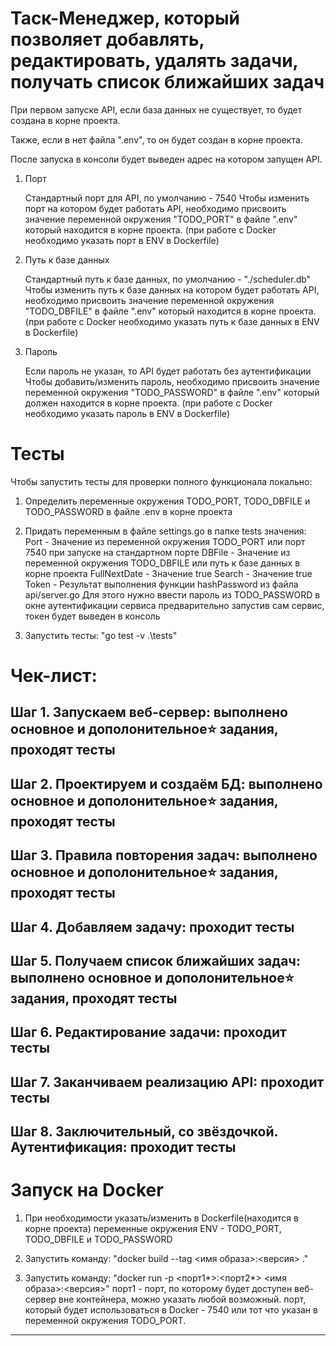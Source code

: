 Таск-Менеджер, который позволяет добавлять, редактировать, удалять задачи, получать список ближайших задач
=================================
   При первом запуске API, если база данных не существует, то будет создана в корне проекта.

   Также, если в нет файла ".env", то он будет создан в корне проекта.

   После запуска в консоли будет выведен адрес на котором запущен API.

1. Порт

   Стандартный порт для API, по умолчанию - 7540
   Чтобы изменить порт на котором будет работать API, необходимо присвоить значение переменной окружения "TODO_PORT" в файле ".env" который находится в корне проекта.
   (при работе с Docker необходимо указать порт в ENV в Dockerfile)

2. Путь к базе данных

   Стандартный путь к базе данных, по умолчанию - "./scheduler.db"
   Чтобы изменить путь к базе данных на котором будет работать API, необходимо присвоить значение переменной окружения "TODO_DBFILE" в файле ".env" который находится в корне проекта.
   (при работе с Docker необходимо указать путь к базе данных в ENV в Dockerfile)

3. Пароль

   Если пароль не указан, то API будет работать без аутентификации
   Чтобы добавить/изменить пароль, необходимо присвоить значение переменной окружения "TODO_PASSWORD" в файле ".env" который должен находится в корне проекта.
   (при работе с Docker необходимо указать пароль в ENV в Dockerfile)

Тесты
=================================
Чтобы запустить тесты для проверки полного функционала локально:
1. Определить переменные окружения TODO_PORT, TODO_DBFILE и TODO_PASSWORD в файле .env в корне проекта

2. Придать переменным в файле settings.go в папке tests значения:
   Port - Значение из переменной окружения TODO_PORT или порт 7540 при запуске на стандартном порте
   DBFile - Значение из переменной окружения TODO_DBFILE или путь к базе данных в корне проекта
   FullNextDate - Значение true
   Search - Значение true 
   Token - Результат выполнения функции hashPassword из файла api/server.go 
   Для этого нужно ввести пароль из TODO_PASSWORD в окне аутентификации сервиса предварительно запустив сам сервис, токен будет выведен в консоль

3. Запустить тесты: "go test -v .\tests\"

Чек-лист:
=================================
Шаг 1. Запускаем веб-сервер: выполнено основное и дополонительное⭐ задания, проходят тесты
---------------------------------
Шаг 2. Проектируем и создаём БД: выполнено основное и дополонительное⭐ задания, проходят тесты
---------------------------------
Шаг 3. Правила повторения задач: выполнено основное и дополонительное⭐ задания, проходят тесты
---------------------------------
Шаг 4. Добавляем задачу: проходит тесты 
---------------------------------
Шаг 5. Получаем список ближайших задач: выполнено основное и дополонительное⭐ задания, проходят тесты 
---------------------------------
Шаг 6. Редактирование задачи: проходит тесты
---------------------------------
Шаг 7. Заканчиваем реализацию API: проходит тесты 
---------------------------------
Шаг 8. Заключительный, со звёздочкой. Аутентификация: проходит тесты
---------------------------------
Запуск на Docker
=================================
1. При необходимости указать/изменить в Dockerfile(находится в корне проекта) переменные окружения ENV - TODO_PORT, TODO_DBFILE и TODO_PASSWORD

2. Запустить команду: "docker build --tag <имя образа>:<версия> ."

3. Запустить команду: "docker run -p <порт1*>:<порт2*> <имя образа>:<версия>"
   порт1 - порт, по которому будет доступен веб-сервер вне контейнера, можно указать любой возможный.
   порт, который будет использоваться в Docker - 7540 или тот что указан в переменной окружения TODO_PORT.
---------------------------------

